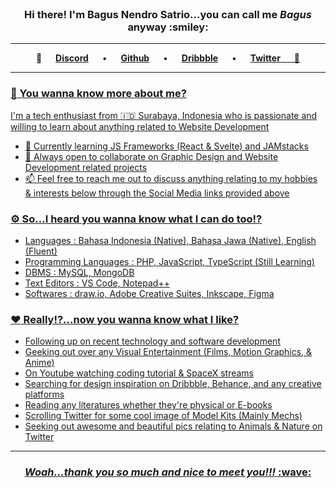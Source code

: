 <br>

<h3 align="center">
	Hi there! I'm Bagus Nendro Satrio...you can call me <em>Bagus</em> anyway :smiley:
</h3>
	
<hr>

<p align="center">  	
	💠 &emsp; 
	<a href="https://discord.com/users/RYS" target="_blank" rel="noreferrer"><b>Discord</b></a>
	&emsp;
	•
	&emsp;
	<a href="https://www.github.com/bagusnendro" target="_blank" rel="noreferrer"><b>Github</b></a>
	&emsp;
	•
	&emsp;
	<a href="https://www.dribbble.com/nendrowww" target="_blank" rel="noreferrer"><b>Dribbble</b></a>
	&emsp;
	•
	&emsp;
	<a href="https://www.twitter.com/nendro_dev" target="_blank" rel="noreferrer"><b>Twitter</b></>
	 &emsp; 💠
</p>
	
<hr>

### :rocket: You wanna know more about me?
I'm a tech enthusiast from :indonesia: Surabaya, Indonesia who is passionate and willing to learn about anything related to Website Development

*   📖	Currently learning JS Frameworks (React & Svelte) and JAMstacks
*   🤝	Always open to collaborate on Graphic Design and Website Development related projects
*	📫	Feel free to reach me out to discuss anything relating to my hobbies & interests below through the Social Media links provided above

### :gear: So...I heard you wanna know what I can do too!?

*	Languages : Bahasa Indonesia (Native), Bahasa Jawa (Native), English (Fluent)
*	Programming Languages : PHP, JavaScript, TypeScript (Still Learning)
*	DBMS : MySQL, MongoDB
*	Text Editors :	VS Code, Notepad++
*	Softwares : draw.io, Adobe Creative Suites, Inkscape, Figma

### :heart: Really!?...now you wanna know what I like?
*	Following up on recent technology and software development
*	Geeking out over any Visual Entertainment (Films, Motion Graphics, & Anime)
*	On Youtube watching coding tutorial & SpaceX streams
*	Searching for design inspiration on Dribbble, Behance, and any creative platforms
*	Reading any literatures whether they're physical or E-books
*	Scrolling Twitter for some cool image of Model Kits (Mainly Mechs)
*	Seeking out awesome and beautiful pics relating to Animals & Nature on Twitter

<hr>

<h3 align="center">
	<em>Woah...thank you so much and nice to meet you!!!</em> :wave:
</h3>
